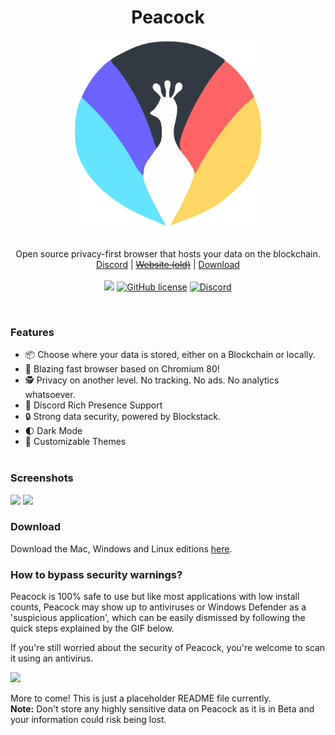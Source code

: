 <h1 align="center">Peacock</h1>
<p align="center">
  <img src="images/Peacock2.0.png" style="display: block;margin-left: auto;margin-right: auto;" data-canonical-src="https://i.imgur.com/Gdko6yP.png" width="300" height="300" align="center"/><br><br>
  Open source privacy-first browser that hosts your data on the blockchain.<br>
  <a href="https://invite.gg/peacock">Discord</a> |
  <a href="https://peacock.link/"><s>Website (old)</s></a> |
  <a href="https://github.com/Codiscite/peacock/releases/latest">Download</a>
  <br><br>
  <a href="https://github.com/Codiscite/peacock/releases/latest"><img src="https://img.shields.io/github/release/Codiscite/peacock.svg"/></a>
  <a href="https://github.com/Codiscite/peacock/blob/master/LICENSE"><img alt="GitHub license" src="https://img.shields.io/github/license/Codiscite/peacock"></a>
  <a href="https://invite.gg/peacock"><img src="https://discordapp.com/api/guilds/630199884229771314/widget.png" alt="Discord"></a>
</p><br>

### Features
- 📦 Choose where your data is stored, either on a Blockchain or locally.<br>
- 🚅 Blazing fast browser based on Chromium 80!<br>
- 🕵️ Privacy on another level. No tracking. No ads. No analytics whatsoever.<br>
- 💬 Discord Rich Presence Support<br>
- 🔒 Strong data security, powered by Blockstack.<br>
- 🌓 Dark Mode<br>
- 🎨 Customizable Themes<br><br>

### Screenshots
<img src="https://user-images.githubusercontent.com/19519553/72939478-cd8ce700-3d21-11ea-984a-79b7895fe92c.png"/>
<img src="https://file.coffee/nGTE8eBVO.gif"/>

### Download
Download the Mac, Windows and Linux editions [here](https://github.com/Codiscite/peacock/releases/latest).

### How to bypass security warnings?
Peacock is 100% safe to use but like most applications with low install counts, Peacock may show up to antiviruses or Windows Defender as a 'suspicious application', which can be easily dismissed by following the quick steps explained by the GIF below.

If you're still worried about the security of Peacock, you're welcome to scan it using an antivirus.

<img src="https://i.imgur.com/az4ZKPx.gif"/>

More to come! This is just a placeholder README file currently.<br>
**Note:** Don't store any highly sensitive data on Peacock as it is in Beta and your information could risk being lost.
